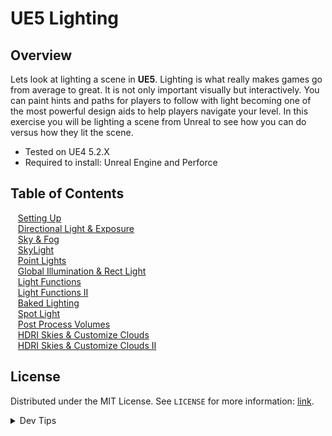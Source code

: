 # UE5 Lighting


<!-- OVERVIEW -->
## Overview

Lets look at lighting a scene in **UE5**. Lighting is what really makes games go from average to great. It is not only important visually but interactively. You can paint hints and paths for players to follow with light becoming one of the most powerful design aids to help players navigate your level. In this exercise you will be lighting a scene from Unreal to see how you can do versus how they lit the scene. 
  

* Tested on UE4 5.2.X
* Required to install: Unreal Engine and Perforce

<!-- TOC -->
## Table of Contents
<kbd></kbd> &nbsp;&nbsp; [Setting Up](setting-up/README.md#-setting-up) <br>
<kbd></kbd> &nbsp;&nbsp; [Directional Light & Exposure](directional/README.md#-directional-light--exposure) <br>
<kbd></kbd> &nbsp;&nbsp; [Sky & Fog](sky-fog/README.md#-sky--fog) <br>
<kbd></kbd> &nbsp;&nbsp; [SkyLight](skylight/README.md#-skylight) <br>
<kbd></kbd> &nbsp;&nbsp; [Point Lights](point-lights/README.md#-point-lights) <br>
<kbd></kbd> &nbsp;&nbsp; [Global Illumination & Rect Light](gi-rect/README.md#-global-illumination--rect-light) <br>
<kbd></kbd> &nbsp;&nbsp; [Light Functions](light-functions/README.md#-light-functions) <br>
<kbd></kbd> &nbsp;&nbsp; [Light Functions II](light-functions-ii/README.md#-light-functions-ii) <br>
<kbd></kbd> &nbsp;&nbsp; [Baked Lighting](baked-lighting/README.md#-baked-lighting) <br>
<kbd></kbd> &nbsp;&nbsp; [Spot Light](spotlight/README.md#-spot-light) <br>
<kbd></kbd> &nbsp;&nbsp; [Post Process Volumes](post-process/README.md#-post-process-volumes) <br>
<kbd></kbd> &nbsp;&nbsp; [HDRI Skies & Customize Clouds](sky-texture/README.md#-hdri-skies--customize-clouds) <br>
<kbd></kbd> &nbsp;&nbsp; [HDRI Skies & Customize Clouds II](sky-texture-ii/README.md#-hdri-skies--customize-clouds-ii) <br>

<!-- LICENSE -->
## License
Distributed under the MIT License. See `LICENSE` for more information: [link](LICENSE).


</p>
</details>
<details><summary>Dev Tips</summary>
make git m="add commit message"
</details>

